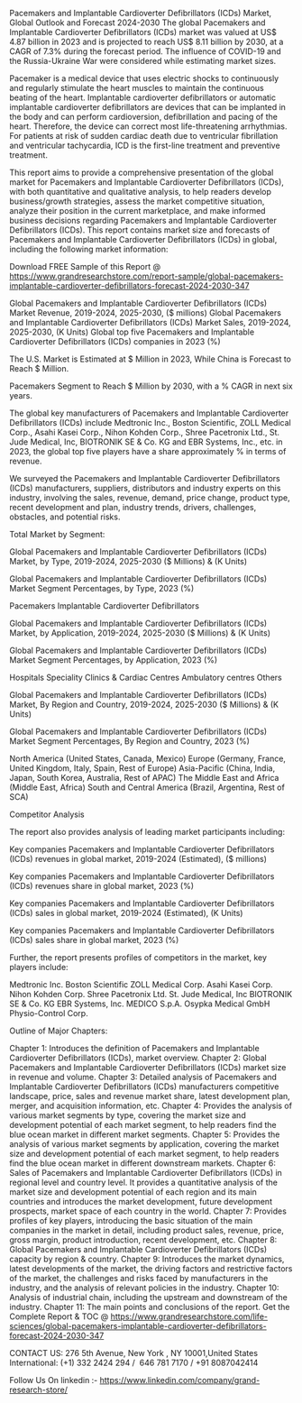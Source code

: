 Pacemakers and Implantable Cardioverter Defibrillators (ICDs) Market, Global Outlook and Forecast 2024-2030
The global Pacemakers and Implantable Cardioverter Defibrillators (ICDs) market was valued at US$ 4.87 billion in 2023 and is projected to reach US$ 8.11 billion by 2030, at a CAGR of 7.3% during the forecast period. The influence of COVID-19 and the Russia-Ukraine War were considered while estimating market sizes.

Pacemaker is a medical device that uses electric shocks to continuously and regularly stimulate the heart muscles to maintain the continuous beating of the heart. Implantable cardioverter defibrillators or automatic implantable cardioverter defibrillators are devices that can be implanted in the body and can perform cardioversion, defibrillation and pacing of the heart. Therefore, the device can correct most life-threatening arrhythmias. For patients at risk of sudden cardiac death due to ventricular fibrillation and ventricular tachycardia, ICD is the first-line treatment and preventive treatment.

This report aims to provide a comprehensive presentation of the global market for Pacemakers and Implantable Cardioverter Defibrillators (ICDs), with both quantitative and qualitative analysis, to help readers develop business/growth strategies, assess the market competitive situation, analyze their position in the current marketplace, and make informed business decisions regarding Pacemakers and Implantable Cardioverter Defibrillators (ICDs). This report contains market size and forecasts of Pacemakers and Implantable Cardioverter Defibrillators (ICDs) in global, including the following market information:

Download FREE Sample of this Report @ https://www.grandresearchstore.com/report-sample/global-pacemakers-implantable-cardioverter-defibrillators-forecast-2024-2030-347

Global Pacemakers and Implantable Cardioverter Defibrillators (ICDs) Market Revenue, 2019-2024, 2025-2030, ($ millions)
Global Pacemakers and Implantable Cardioverter Defibrillators (ICDs) Market Sales, 2019-2024, 2025-2030, (K Units)
Global top five Pacemakers and Implantable Cardioverter Defibrillators (ICDs) companies in 2023 (%)

The U.S. Market is Estimated at $ Million in 2023, While China is Forecast to Reach $ Million.

Pacemakers Segment to Reach $ Million by 2030, with a % CAGR in next six years.

The global key manufacturers of Pacemakers and Implantable Cardioverter Defibrillators (ICDs) include Medtronic Inc., Boston Scientific, ZOLL Medical Corp., Asahi Kasei Corp., Nihon Kohden Corp., Shree Pacetronix Ltd., St. Jude Medical, Inc, BIOTRONIK SE & Co. KG and EBR Systems, Inc., etc. in 2023, the global top five players have a share approximately % in terms of revenue.

We surveyed the Pacemakers and Implantable Cardioverter Defibrillators (ICDs) manufacturers, suppliers, distributors and industry experts on this industry, involving the sales, revenue, demand, price change, product type, recent development and plan, industry trends, drivers, challenges, obstacles, and potential risks.

Total Market by Segment:

Global Pacemakers and Implantable Cardioverter Defibrillators (ICDs) Market, by Type, 2019-2024, 2025-2030 ($ Millions) & (K Units)

Global Pacemakers and Implantable Cardioverter Defibrillators (ICDs) Market Segment Percentages, by Type, 2023 (%)

Pacemakers
Implantable Cardioverter Defibrillators

Global Pacemakers and Implantable Cardioverter Defibrillators (ICDs) Market, by Application, 2019-2024, 2025-2030 ($ Millions) & (K Units)

Global Pacemakers and Implantable Cardioverter Defibrillators (ICDs) Market Segment Percentages, by Application, 2023 (%)

Hospitals
Speciality Clinics & Cardiac Centres
Ambulatory centres
Others

Global Pacemakers and Implantable Cardioverter Defibrillators (ICDs) Market, By Region and Country, 2019-2024, 2025-2030 ($ Millions) & (K Units)

Global Pacemakers and Implantable Cardioverter Defibrillators (ICDs) Market Segment Percentages, By Region and Country, 2023 (%)

North America (United States, Canada, Mexico)
Europe (Germany, France, United Kingdom, Italy, Spain, Rest of Europe)
Asia-Pacific (China, India, Japan, South Korea, Australia, Rest of APAC)
The Middle East and Africa (Middle East, Africa)
South and Central America (Brazil, Argentina, Rest of SCA)

Competitor Analysis

The report also provides analysis of leading market participants including:

Key companies Pacemakers and Implantable Cardioverter Defibrillators (ICDs) revenues in global market, 2019-2024 (Estimated), ($ millions)

Key companies Pacemakers and Implantable Cardioverter Defibrillators (ICDs) revenues share in global market, 2023 (%)

Key companies Pacemakers and Implantable Cardioverter Defibrillators (ICDs) sales in global market, 2019-2024 (Estimated), (K Units)

Key companies Pacemakers and Implantable Cardioverter Defibrillators (ICDs) sales share in global market, 2023 (%)

Further, the report presents profiles of competitors in the market, key players include:

Medtronic Inc.
Boston Scientific
ZOLL Medical Corp.
Asahi Kasei Corp.
Nihon Kohden Corp.
Shree Pacetronix Ltd.
St. Jude Medical, Inc
BIOTRONIK SE & Co. KG
EBR Systems, Inc.
MEDICO S.p.A.
Osypka Medical GmbH
Physio-Control Corp.

Outline of Major Chapters:

Chapter 1: Introduces the definition of Pacemakers and Implantable Cardioverter Defibrillators (ICDs), market overview.
Chapter 2: Global Pacemakers and Implantable Cardioverter Defibrillators (ICDs) market size in revenue and volume.
Chapter 3: Detailed analysis of Pacemakers and Implantable Cardioverter Defibrillators (ICDs) manufacturers competitive landscape, price, sales and revenue market share, latest development plan, merger, and acquisition information, etc.
Chapter 4: Provides the analysis of various market segments by type, covering the market size and development potential of each market segment, to help readers find the blue ocean market in different market segments.
Chapter 5: Provides the analysis of various market segments by application, covering the market size and development potential of each market segment, to help readers find the blue ocean market in different downstream markets.
Chapter 6: Sales of Pacemakers and Implantable Cardioverter Defibrillators (ICDs) in regional level and country level. It provides a quantitative analysis of the market size and development potential of each region and its main countries and introduces the market development, future development prospects, market space of each country in the world.
Chapter 7: Provides profiles of key players, introducing the basic situation of the main companies in the market in detail, including product sales, revenue, price, gross margin, product introduction, recent development, etc.
Chapter 8: Global Pacemakers and Implantable Cardioverter Defibrillators (ICDs) capacity by region & country.
Chapter 9: Introduces the market dynamics, latest developments of the market, the driving factors and restrictive factors of the market, the challenges and risks faced by manufacturers in the industry, and the analysis of relevant policies in the industry.
Chapter 10: Analysis of industrial chain, including the upstream and downstream of the industry.
Chapter 11: The main points and conclusions of the report.
Get the Complete Report & TOC @ https://www.grandresearchstore.com/life-sciences/global-pacemakers-implantable-cardioverter-defibrillators-forecast-2024-2030-347

CONTACT US:
276 5th Avenue, New York , NY 10001,United States
International: (+1) 332 2424 294 /  646 781 7170 / +91 8087042414

Follow Us On linkedin :- https://www.linkedin.com/company/grand-research-store/
